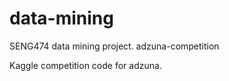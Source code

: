 data-mining
===========

SENG474 data mining project.
adzuna-competition

Kaggle competition code for adzuna.
